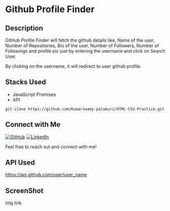 # Github Profile Finder

## Description
GitHub Profile Finder will fetch the github details like, Name of the user, Number of Repositories, Bio of the user, Number of Followers, Number of Followings and profile pic just by entering the username and click on Search User.

By clicking on the username, it will redirect to user github profile.

## Stacks Used
* JavaScript Promises
* API  

```
git clone https://github.com/Kumarswamy-palakuri/HTML-CSS-Practice.git
```
## Connect with Me

[![GitHub](https://img.shields.io/badge/GitHub-%2312100E.svg?style=for-the-badge&logo=github&logoColor=white)](https://github.com/Kumarswamy-palakuri)
[![LinkedIn](https://img.shields.io/badge/LinkedIn-%230077B5.svg?style=for-the-badge&logo=linkedin&logoColor=white)](https://www.linkedin.com/in/kumara-swamy-palakuri-037001208/)

Feel free to reach out and connect with me!

## API Used
https://api.github.com/user/user_name

## ScreenShot
img link
